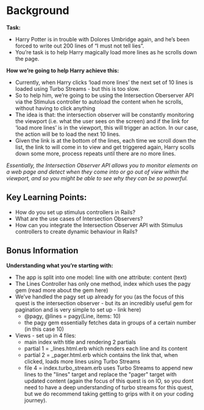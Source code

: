 
# Background

**Task:**
- Harry Potter is in trouble with Dolores Umbridge again, and he’s been forced to write out 200 lines of “I must not tell lies”. 
- You’re task is to help Harry magically load more lines as he scrolls down the page.

**How we’re going to help Harry achieve this:**
- Currently, when Harry clicks ‘load more lines’ the next set of 10 lines is loaded using Turbo Streams - but this is too slow.
- So to help him, we’re going to be using the Intersection Oberserver API via the Stimulus controller to autoload the content when he scrolls, without having to click anything
- The idea is that: the intersection observer will be constantly monitoring the viewport (i.e. what the user sees on the screen) and if the link for ‘load more lines’ is in the viewport, this will trigger an action. In our case, the action will be to load the next 10 lines.
- Given the link is at the bottom of the lines, each time we scroll down the list, the link to will come in to view and get triggered again, Harry scolls down some more, process repeats until there are no more lines.

*Essentially, the Intersection Observer API allows you to monitor elements on a web page and detect when they come into or go out of view within the viewport, and so you might be able to see why they can be so powerful.*

## Key Learning Points:
- How do you set up stimulus controllers in Rails?
- What are the use cases of Intersection Observers?
- How can you integrate the Intersection Observer API with Stimulus controllers to create dynamic behaviour in Rails?



## Bonus Information
**Understanding what you’re starting with:**
- The app is split into one model: line with one attribute: content (text)
- The Lines Controller has only one method, index which uses the pagy gem (read more about the gem here)
- We’ve handled the pagy set up already for you (as the focus of this quest is the intersection observer - but its an incredibly useful gem for pagination and is very simple to set up - link here)
    - @pagy, @lines = pagy(Line, items: 10)
    - the pagy gem essentially fetches data in groups of a certain number (in this case 10)
- Views - set up in 4 files:
    - main index with title and rendering 2 partials
    - partial 1 = _lines.html.erb which renders each line and its content
    - partial 2 = _pager.html.erb which contains the link that, when clicked, loads more lines using Turbo Streams
    - file 4 = index.turbo_stream.erb uses Turbo Streams to append new lines to the "lines" target and replace the "pager" target with updated content (again the focus of this quest is on IO, so you dont need to have a deep understanding of turbo streams for this quest, but we do recommend taking getting to grips with it on your coding journey).
